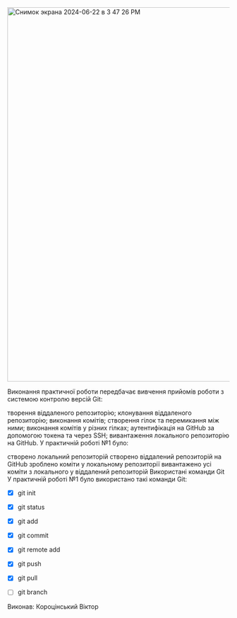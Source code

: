 
<img width="846" alt="Снимок экрана 2024-06-22 в 3 47 26 PM" src="https://github.com/ViktorVT221/TechPrakt2024Task0/assets/173474693/faf8beef-654e-4589-b5f1-f3e62453a824">

Виконання практичної роботи передбачає вивчення прийомів роботи з системою контролю версій Git:

творення віддаленого репозиторію;
клонування віддаленого репозиторію;
виконання комітів;
створення гілок та перемикання між ними;
виконання комітів у різних гілках;
аутентифікація на GitHub за допомогою токена та через SSH;
вивантаження локального репозиторію на GitHub.
У практичній роботі №1 було:

створено локальний репозиторій
створено віддалений репозиторій на GitHub
зроблено коміти у локальному репозиторії
вивантажено усі коміти з локального у віддалений репозиторій
Використані команди Git
У практичній роботі №1 було використано такі команди Git:

-[x] git init

-[x] git status

-[x] git add

-[x] git commit

-[x] git remote add

-[x] git push

-[x] git pull

-[ ] git branch

Виконав: Короцінський Віктор 
